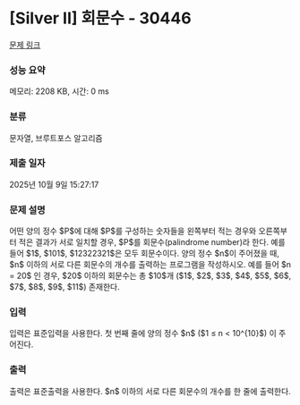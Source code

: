 # [Silver II] 회문수 - 30446 

[문제 링크](https://www.acmicpc.net/problem/30446) 

### 성능 요약

메모리: 2208 KB, 시간: 0 ms

### 분류

문자열, 브루트포스 알고리즘

### 제출 일자

2025년 10월 9일 15:27:17

### 문제 설명

<p>어떤 양의 정수 $P$에 대해 $P$를 구성하는 숫자들을 왼쪽부터 적는 경우와 오른쪽부터 적은 결과가 서로 일치할 경우, $P$를 회문수(palindrome number)라 한다. 예를 들어 $1$, $101$, $12322321$은 모두 회문수이다. 양의 정수 $n$이 주어졌을 때, $n$ 이하의 서로 다른 회문수의 개수를 출력하는 프로그램을 작성하시오. 예를 들어 $n = 20$ 인 경우, $20$ 이하의 회문수는 총 $10$개 ($1$, $2$, $3$, $4$, $5$, $6$, $7$, $8$, $9$, $11$) 존재한다.</p>

### 입력 

 <p>입력은 표준입력을 사용한다. 첫 번째 줄에 양의 정수 $n$ ($1 ≤ n < 10^{10}$) 이 주어진다.</p>

### 출력 

 <p>출력은 표준출력을 사용한다. $n$ 이하의 서로 다른 회문수의 개수를 한 줄에 출력한다.</p>

